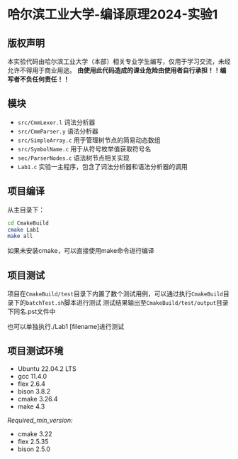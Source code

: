 # 哈尔滨工业大学-编译原理2024-实验1

## 版权声明

本实验代码由哈尔滨工业大学（本部）相关专业学生编写，仅用于学习交流，未经允许不得用于商业用途。
**由使用此代码造成的课业危险由使用者自行承担！！编写者不负任何责任！！**

## 模块

- `src/CmmLexer.l` 词法分析器
- `src/CmmParser.y` 语法分析器
- `src/SimpleArray.c` 用于管理树节点的简易动态数组
- `src/SymbolName.c` 用于从符号枚举值获取符号名
- `sec/ParserNodes.c` 语法树节点相关实现
- `Lab1.c` 实验一主程序，包含了词法分析器和语法分析器的调用

## 项目编译

从主目录下：

```bash
cd CmakeBuild
cmake Lab1
make all
```

如果未安装cmake，可以直接使用make命令进行编译

## 项目测试

项目在`CmakeBuild/test`目录下内置了数个测试用例，可以通过执行`CmakeBuild`目录下的`batchTest.sh`脚本进行测试
测试结果输出至`CmakeBuild/test/output`目录下同名.pst文件中

也可以单独执行./Lab1 [filename]进行测试

## 项目测试环境

- Ubuntu 22.04.2 LTS
- gcc 11.4.0
- flex 2.6.4
- bison 3.8.2
- cmake 3.26.4
- make 4.3

*Required_min_version:*

- cmake 3.22
- flex 2.5.35
- bison 2.5.0
